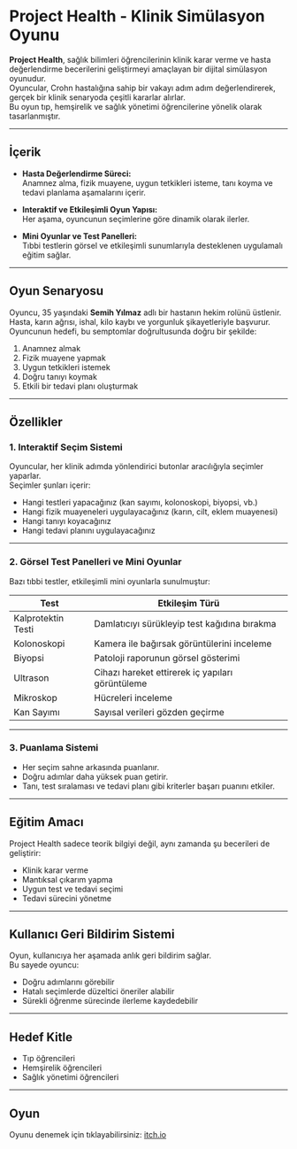 # Project Health - Klinik Simülasyon Oyunu

**Project Health**, sağlık bilimleri öğrencilerinin klinik karar verme ve hasta değerlendirme becerilerini geliştirmeyi amaçlayan bir dijital simülasyon oyunudur.  
Oyuncular, Crohn hastalığına sahip bir vakayı adım adım değerlendirerek, gerçek bir klinik senaryoda çeşitli kararlar alırlar.  
Bu oyun tıp, hemşirelik ve sağlık yönetimi öğrencilerine yönelik olarak tasarlanmıştır.

---

## İçerik

- **Hasta Değerlendirme Süreci:**  
  Anamnez alma, fizik muayene, uygun tetkikleri isteme, tanı koyma ve tedavi planlama aşamalarını içerir.

- **Interaktif ve Etkileşimli Oyun Yapısı:**  
  Her aşama, oyuncunun seçimlerine göre dinamik olarak ilerler.

- **Mini Oyunlar ve Test Panelleri:**  
  Tıbbi testlerin görsel ve etkileşimli sunumlarıyla desteklenen uygulamalı eğitim sağlar.

---

## Oyun Senaryosu

Oyuncu, 35 yaşındaki **Semih Yılmaz** adlı bir hastanın hekim rolünü üstlenir.  
Hasta, karın ağrısı, ishal, kilo kaybı ve yorgunluk şikayetleriyle başvurur.  
Oyuncunun hedefi, bu semptomlar doğrultusunda doğru bir şekilde:

1. Anamnez almak  
2. Fizik muayene yapmak  
3. Uygun tetkikleri istemek  
4. Doğru tanıyı koymak  
5. Etkili bir tedavi planı oluşturmak  

---

## Özellikler

### 1. Interaktif Seçim Sistemi
Oyuncular, her klinik adımda yönlendirici butonlar aracılığıyla seçimler yaparlar.  
Seçimler şunları içerir:

- Hangi testleri yapacağınız (kan sayımı, kolonoskopi, biyopsi, vb.)  
- Hangi fizik muayeneleri uygulayacağınız (karın, cilt, eklem muayenesi)  
- Hangi tanıyı koyacağınız  
- Hangi tedavi planını uygulayacağınız  

---

### 2. Görsel Test Panelleri ve Mini Oyunlar
Bazı tıbbi testler, etkileşimli mini oyunlarla sunulmuştur:

| Test | Etkileşim Türü |
|------|----------------|
| Kalprotektin Testi | Damlatıcıyı sürükleyip test kağıdına bırakma |
| Kolonoskopi | Kamera ile bağırsak görüntülerini inceleme |
| Biyopsi | Patoloji raporunun görsel gösterimi |
| Ultrason | Cihazı hareket ettirerek iç yapıları görüntüleme |
| Mikroskop | Hücreleri inceleme |
| Kan Sayımı | Sayısal verileri gözden geçirme |

---

### 3. Puanlama Sistemi
- Her seçim sahne arkasında puanlanır.  
- Doğru adımlar daha yüksek puan getirir.  
- Tanı, test sıralaması ve tedavi planı gibi kriterler başarı puanını etkiler.

---

## Eğitim Amacı

Project Health sadece teorik bilgiyi değil, aynı zamanda şu becerileri de geliştirir:

- Klinik karar verme  
- Mantıksal çıkarım yapma  
- Uygun test ve tedavi seçimi  
- Tedavi sürecini yönetme  

---

## Kullanıcı Geri Bildirim Sistemi

Oyun, kullanıcıya her aşamada anlık geri bildirim sağlar.  
Bu sayede oyuncu:

- Doğru adımlarını görebilir  
- Hatalı seçimlerde düzeltici öneriler alabilir  
- Sürekli öğrenme sürecinde ilerleme kaydedebilir  

---

## Hedef Kitle

- Tıp öğrencileri  
- Hemşirelik öğrencileri  
- Sağlık yönetimi öğrencileri  

---

## Oyun

Oyunu denemek için tıklayabilirsiniz: [itch.io](https://mertkoca.itch.io/project-health)

